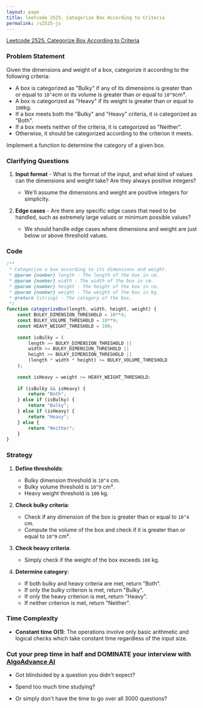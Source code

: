 ```yaml
---
layout: page
title: leetcode 2525. Categorize Box According to Criteria
permalink: /s2525-js
---
```

[Leetcode 2525. Categorize Box According to Criteria](https://algoadvance.github.io/algoadvance/l2525)
### Problem Statement

Given the dimensions and weight of a box, categorize it according to the following criteria:

- A box is categorized as "Bulky" if any of its dimensions is greater than or equal to `10^4`cm or its volume is greater than or equal to `10^9`cm³.
- A box is categorized as "Heavy" if its weight is greater than or equal to `100`kg.
- If a box meets both the "Bulky" and "Heavy" criteria, it is categorized as "Both".
- If a box meets neither of the criteria, it is categorized as "Neither".
- Otherwise, it should be categorized according to the criterion it meets.

Implement a function to determine the category of a given box.

### Clarifying Questions

1. **Input format** - What is the format of the input, and what kind of values can the dimensions and weight take? Are they always positive integers?
   - We'll assume the dimensions and weight are positive integers for simplicity.

2. **Edge cases** - Are there any specific edge cases that need to be handled, such as extremely large values or minimum possible values?
   - We should handle edge cases where dimensions and weight are just below or above threshold values.

### Code

```javascript
/**
 * Categorize a box according to its dimensions and weight.
 * @param {number} length - The length of the box in cm.
 * @param {number} width - The width of the box in cm.
 * @param {number} height - The height of the box in cm.
 * @param {number} weight - The weight of the box in kg.
 * @return {string} - The category of the box.
 */
function categorizeBox(length, width, height, weight) {
    const BULKY_DIMENSION_THRESHOLD = 10**4;
    const BULKY_VOLUME_THRESHOLD = 10**9;
    const HEAVY_WEIGHT_THRESHOLD = 100;
    
    const isBulky = (
        length >= BULKY_DIMENSION_THRESHOLD ||
        width >= BULKY_DIMENSION_THRESHOLD ||
        height >= BULKY_DIMENSION_THRESHOLD ||
        (length * width * height) >= BULKY_VOLUME_THRESHOLD
    );
    
    const isHeavy = weight >= HEAVY_WEIGHT_THRESHOLD;
    
    if (isBulky && isHeavy) {
        return "Both";
    } else if (isBulky) {
        return "Bulky";
    } else if (isHeavy) {
        return "Heavy";
    } else {
        return "Neither";
    }
}
```

### Strategy

1. **Define thresholds**: 
   - Bulky dimension threshold is `10^4` cm.
   - Bulky volume threshold is `10^9` cm³.
   - Heavy weight threshold is `100` kg.
   
2. **Check bulky criteria**: 
   - Check if any dimension of the box is greater than or equal to `10^4` cm.
   - Compute the volume of the box and check if it is greater than or equal to `10^9` cm³.

3. **Check heavy criteria**: 
   - Simply check if the weight of the box exceeds `100` kg.

4. **Determine category**:
   - If both bulky and heavy criteria are met, return "Both".
   - If only the bulky criterion is met, return "Bulky".
   - If only the heavy criterion is met, return "Heavy".
   - If neither criterion is met, return "Neither".

### Time Complexity

- **Constant time O(1)**: The operations involve only basic arithmetic and logical checks which take constant time regardless of the input size.


### Cut your prep time in half and DOMINATE your interview with [AlgoAdvance AI](https://algoAdvance.com)

- Got blindsided by a question you didn't expect?

- Spend too much time studying?

- Or simply don't have the time to go over all 3000 questions?

